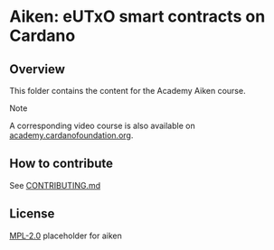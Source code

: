 # Aiken: eUTxO smart contracts on Cardano

## Overview

This folder contains the content for the Academy Aiken course.

> [!NOTE]
>
> A corresponding video course is also available on [academy.cardanofoundation.org](https://academy.cardanofoundation.org).

## How to contribute

See [CONTRIBUTING.md](../../CONTRIBUTING.md)

## License

[MPL-2.0](../../LICENSE)
placeholder for aiken
